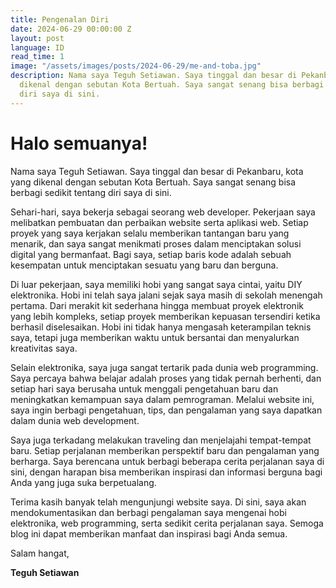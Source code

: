 ```yaml
---
title: Pengenalan Diri
date: 2024-06-29 00:00:00 Z
layout: post
language: ID
read_time: 1
image: "/assets/images/posts/2024-06-29/me-and-toba.jpg"
description: Nama saya Teguh Setiawan. Saya tinggal dan besar di Pekanbaru, kota yang
  dikenal dengan sebutan Kota Bertuah. Saya sangat senang bisa berbagi sedikit tentang
  diri saya di sini.
---
```


# Halo semuanya!


Nama saya Teguh Setiawan. Saya tinggal dan besar di Pekanbaru, kota yang dikenal dengan sebutan Kota Bertuah. Saya sangat senang bisa berbagi sedikit tentang diri saya di sini.

Sehari-hari, saya bekerja sebagai seorang web developer. Pekerjaan saya melibatkan pembuatan dan perbaikan website serta aplikasi web. Setiap proyek yang saya kerjakan selalu memberikan tantangan baru yang menarik, dan saya sangat menikmati proses dalam menciptakan solusi digital yang bermanfaat. Bagi saya, setiap baris kode adalah sebuah kesempatan untuk menciptakan sesuatu yang baru dan berguna.

Di luar pekerjaan, saya memiliki hobi yang sangat saya cintai, yaitu DIY elektronika. Hobi ini telah saya jalani sejak saya masih di sekolah menengah pertama. Dari merakit kit sederhana hingga membuat proyek elektronik yang lebih kompleks, setiap proyek memberikan kepuasan tersendiri ketika berhasil diselesaikan. Hobi ini tidak hanya mengasah keterampilan teknis saya, tetapi juga memberikan waktu untuk bersantai dan menyalurkan kreativitas saya.

Selain elektronika, saya juga sangat tertarik pada dunia web programming. Saya percaya bahwa belajar adalah proses yang tidak pernah berhenti, dan setiap hari saya berusaha untuk menggali pengetahuan baru dan meningkatkan kemampuan saya dalam pemrograman. Melalui website ini, saya ingin berbagi pengetahuan, tips, dan pengalaman yang saya dapatkan dalam dunia web development.

Saya juga terkadang melakukan traveling dan menjelajahi tempat-tempat baru. Setiap perjalanan memberikan perspektif baru dan pengalaman yang berharga. Saya berencana untuk berbagi beberapa cerita perjalanan saya di sini, dengan harapan bisa memberikan inspirasi dan informasi berguna bagi Anda yang juga suka berpetualang.

Terima kasih banyak telah mengunjungi website saya. Di sini, saya akan mendokumentasikan dan berbagi pengalaman saya mengenai hobi elektronika, web programming, serta sedikit cerita perjalanan saya. Semoga blog ini dapat memberikan manfaat dan inspirasi bagi Anda semua.


Salam hangat,

**Teguh Setiawan**